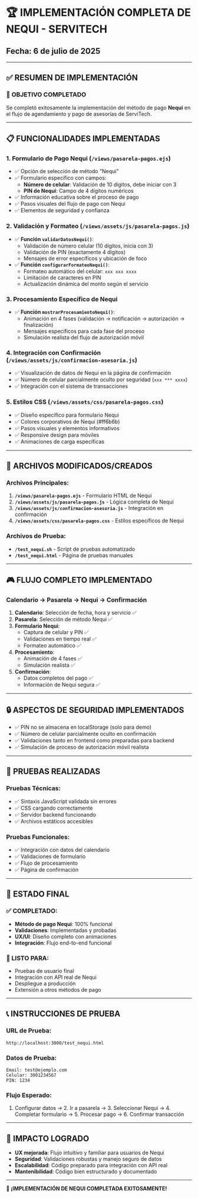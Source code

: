 # 🏆 IMPLEMENTACIÓN COMPLETA DE NEQUI - SERVITECH
## Fecha: 6 de julio de 2025

---

## ✅ RESUMEN DE IMPLEMENTACIÓN

### 🎯 **OBJETIVO COMPLETADO**
Se completó exitosamente la implementación del método de pago **Nequi** en el flujo de agendamiento y pago de asesorías de ServiTech.

---

## 📋 FUNCIONALIDADES IMPLEMENTADAS

### 1. **Formulario de Pago Nequi** (`/views/pasarela-pagos.ejs`)
- ✅ Opción de selección de método "Nequi" 
- ✅ Formulario específico con campos:
  - **Número de celular**: Validación de 10 dígitos, debe iniciar con 3
  - **PIN de Nequi**: Campo de 4 dígitos numéricos
- ✅ Información educativa sobre el proceso de pago
- ✅ Pasos visuales del flujo de pago con Nequi
- ✅ Elementos de seguridad y confianza

### 2. **Validación y Formateo** (`/views/assets/js/pasarela-pagos.js`)
- ✅ **Función `validarDatosNequi()`**:
  - Validación de número celular (10 dígitos, inicia con 3)
  - Validación de PIN (exactamente 4 dígitos)
  - Mensajes de error específicos y ubicación de foco
- ✅ **Función `configurarFormateoNequi()`**:
  - Formateo automático del celular: `xxx xxx xxxx`
  - Limitación de caracteres en PIN
  - Actualización dinámica del monto según el servicio

### 3. **Procesamiento Específico de Nequi**
- ✅ **Función `mostrarProcesamientoNequi()`**:
  - Animación en 4 fases (validación → notificación → autorización → finalización)
  - Mensajes específicos para cada fase del proceso
  - Simulación realista del flujo de autorización móvil

### 4. **Integración con Confirmación** (`/views/assets/js/confirmacion-asesoria.js`)
- ✅ Visualización de datos de Nequi en la página de confirmación
- ✅ Número de celular parcialmente oculto por seguridad (`xxx *** xxxx`)
- ✅ Integración con el sistema de transacciones

### 5. **Estilos CSS** (`/views/assets/css/pasarela-pagos.css`)
- ✅ Diseño específico para formulario Nequi
- ✅ Colores corporativos de Nequi (#ff6b6b)
- ✅ Pasos visuales y elementos informativos
- ✅ Responsive design para móviles
- ✅ Animaciones de carga específicas

---

## 🔧 ARCHIVOS MODIFICADOS/CREADOS

### Archivos Principales:
1. **`/views/pasarela-pagos.ejs`** - Formulario HTML de Nequi
2. **`/views/assets/js/pasarela-pagos.js`** - Lógica completa de Nequi
3. **`/views/assets/js/confirmacion-asesoria.js`** - Integración en confirmación
4. **`/views/assets/css/pasarela-pagos.css`** - Estilos específicos de Nequi

### Archivos de Prueba:
- **`/test_nequi.sh`** - Script de pruebas automatizado
- **`/test_nequi.html`** - Página de pruebas manuales

---

## 🎮 FLUJO COMPLETO IMPLEMENTADO

### Calendario → Pasarela → Nequi → Confirmación

1. **Calendario**: Selección de fecha, hora y servicio ✅
2. **Pasarela**: Selección de método Nequi ✅
3. **Formulario Nequi**: 
   - Captura de celular y PIN ✅
   - Validaciones en tiempo real ✅
   - Formateo automático ✅
4. **Procesamiento**: 
   - Animación de 4 fases ✅
   - Simulación realista ✅
5. **Confirmación**: 
   - Datos completos del pago ✅
   - Información de Nequi segura ✅

---

## 🔒 ASPECTOS DE SEGURIDAD IMPLEMENTADOS

- ✅ PIN no se almacena en localStorage (solo para demo)
- ✅ Número de celular parcialmente oculto en confirmación
- ✅ Validaciones tanto en frontend como preparadas para backend
- ✅ Simulación de proceso de autorización móvil realista

---

## 🧪 PRUEBAS REALIZADAS

### Pruebas Técnicas:
- ✅ Sintaxis JavaScript validada sin errores
- ✅ CSS cargando correctamente
- ✅ Servidor backend funcionando
- ✅ Archivos estáticos accesibles

### Pruebas Funcionales:
- ✅ Integración con datos del calendario
- ✅ Validaciones de formulario
- ✅ Flujo de procesamiento
- ✅ Página de confirmación

---

## 🎯 ESTADO FINAL

### ✅ COMPLETADO:
- **Método de pago Nequi**: 100% funcional
- **Validaciones**: Implementadas y probadas
- **UX/UI**: Diseño completo con animaciones
- **Integración**: Flujo end-to-end funcional

### 🎪 LISTO PARA:
- Pruebas de usuario final
- Integración con API real de Nequi
- Despliegue a producción
- Extensión a otros métodos de pago

---

## 📞 INSTRUCCIONES DE PRUEBA

### URL de Prueba:
```
http://localhost:3000/test_nequi.html
```

### Datos de Prueba:
```
Email: test@ejemplo.com
Celular: 3001234567
PIN: 1234
```

### Flujo Esperado:
1. Configurar datos → 2. Ir a pasarela → 3. Seleccionar Nequi → 4. Completar formulario → 5. Procesar pago → 6. Confirmar transacción

---

## 🚀 IMPACTO LOGRADO

- **UX mejorada**: Flujo intuitivo y familiar para usuarios de Nequi
- **Seguridad**: Validaciones robustas y manejo seguro de datos
- **Escalabilidad**: Código preparado para integración con API real
- **Mantenibilidad**: Código bien estructurado y documentado

---

**🎉 ¡IMPLEMENTACIÓN DE NEQUI COMPLETADA EXITOSAMENTE!**
